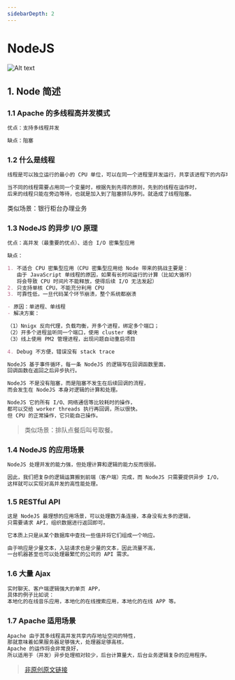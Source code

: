 ```yaml
---
sidebarDepth: 2
---
```


# NodeJS

<!--
```sh
🎟🤹‍🤹‍🎭🎬🎼🥁🎸🚗🚌🚁✈️🚀⛵️🚤🛥🛳⛴⛽️🚦🚥🚧🚏🗽🗼🏰🎠
⛱🏖🏝🏜🌋🏂🏋️‍🤸🏻‍🤸🏼‍⛹️‍⛹️‍🤺🏄‍🗝🛍🎁🎊🎉🎀🛍📦🎏📯📄🗞🔈📣
⛺️🗻🗻🏔⛰🏤🏥🌆🌁☎️🎥⏰🛢⚒⛏💎💰💡⌛️💣🔪⚙️💉🌡🛁🛀🏿🔑
🏄‍🏊‍🏊‍🚣‍🏆🚴‍🥇🥈🥉🏅🎖🎗🏵🎫🌊🍎🍋🍓🍇🍉🍅🍆🥝🌽🍖🍗
🐴🐌🐝🐋🐬🐅🐆🐳🐪🐘🐏🕊🐇🐓🦌🐎🐿🐉🐲🌸🌼🌻🌞🌝🍄🌾
🍥🍦🍭🎂🍭🍿🍩🍪🌰🥜🍺🍻☕️🍶🍷🥂🥃🍹🍾🏈🏀🥊⛳️🥋🎋🌱
🔕🔔🔊🗯💭🇨🇳🎍⭐️✨🌈🌚☄️💥🔥☀️🌤⛅️🌥☁️🌦🌧⛈🌩🌨❄️⛲️
🍱🍛
``` -->

![Alt text](../assets/browser/41.png)

## 1. Node 简述

### 1.1 Apache 的多线程高并发模式

```md
优点：支持多线程并发

缺点：阻塞
```

### 1.2 什么是线程

```md
线程是可以独立运行的最小的 CPU 单位，可以在同一个进程里并发运行，共享该进程下的内存地址空间。

当不同的线程需要占用同一个变量时，根据先到先得的原则，先到的线程在运作时，
后来的线程只能在旁边等待，也就是加入到了阻塞排队序列。就造成了线程阻塞。
```

类似场景：银行柜台办理业务

### 1.3 NodeJS 的异步 I/O 原理

```md
优点：高并发（最重要的优点）、适合 I/O 密集型应用

缺点：

1. 不适合 CPU 密集型应用（CPU 密集型应用给 Node 带来的挑战主要是：
   由于 JavaScript 单线程的原因，如果有长时间运行的计算（比如大循环）
   将会导致 CPU 时间片不能释放，使得后续 I/O 无法发起）
2. 只支持单核 CPU，不能充分利用 CPU
3. 可靠性低，一旦代码某个环节崩溃，整个系统都崩溃

- 原因：单进程、单线程
- 解决方案：

（1）Nnigx 反向代理，负载均衡，开多个进程，绑定多个端口；
（2）开多个进程监听同一个端口，使用 cluster 模块
（3）线上使用 PM2 管理进程，出现问题自动重启项目

4. Debug 不方便，错误没有 stack trace

NodeJS 基于事件循环，每一条 NodeJS 的逻辑写在回调函数里面，
回调函数在返回之后异步执行。

NodeJS 不是没有阻塞，而是阻塞不发生在后续回调的流程，
而会发生在 NodeJS 本身对逻辑的计算和处理。

NodeJS 它的所有 I/O、网络通信等比较耗时的操作，
都可以交给 worker threads 执行再回调，所以很快。
但 CPU 的正常操作，它只能自己操作。
```

> 类似场景：排队点餐后叫号取餐。

### 1.4 NodeJS 的应用场景

```md
NodeJS 处理并发的能力强，但处理计算和逻辑的能力反而很弱。

因此，我们把复杂的逻辑运算搬到前端（客户端）完成，而 NodeJS 只需要提供异步 I/O，
这样就可以实现对高并发的高性能处理。
```

### 1.5 RESTful API

```md
这是 NodeJS 最理想的应用场景，可以处理数万条连接，本身没有太多的逻辑，
只需要请求 API，组织数据进行返回即可。

它本质上只是从某个数据库中查找一些值并将它们组成一个响应。

由于响应是少量文本，入站请求也是少量的文本，因此流量不高，
一台机器甚至也可以处理最繁忙的公司的 API 需求。
```

### 1.6 大量 Ajax

```md
实时聊天、客户端逻辑强大的单页 APP，
具体的例子比如说：
本地化的在线音乐应用，本地化的在线搜索应用，本地化的在线 APP 等。
```

### 1.7 Apache 适用场景

```md
Apache 由于其多线程高并发共享内存地址空间的特性，
那就意味着如果服务器足够强大，处理器足够高核，
Apache 的运作将会非常良好，
所以适用于（并发）异步处理相对较少，后台计算量大，后台业务逻辑复杂的应用程序。
```

> [非原创原文链接](alloween.top)
